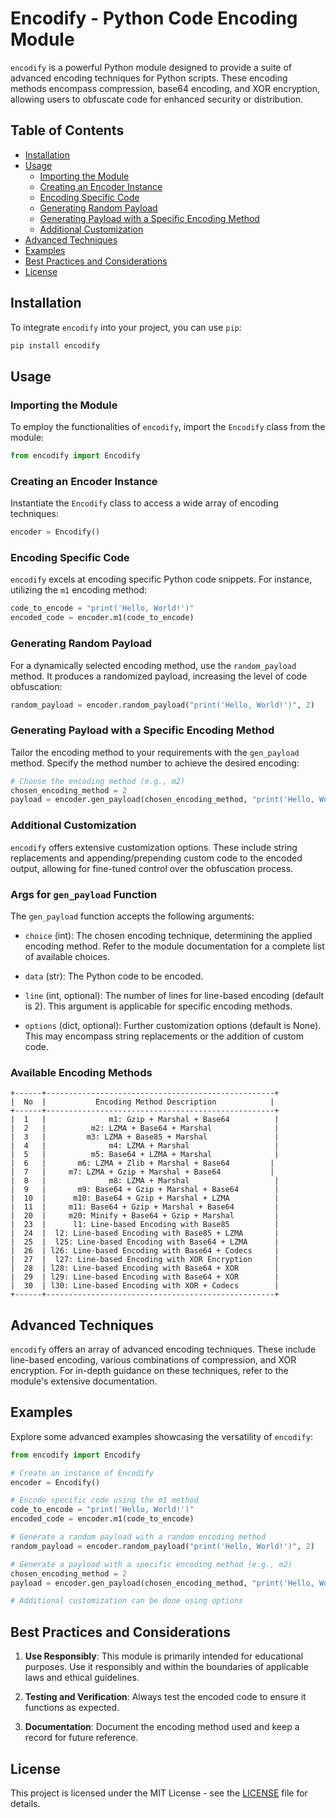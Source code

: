 

# Encodify - Python Code Encoding Module

`encodify` is a powerful Python module designed to provide a suite of advanced encoding techniques for Python scripts. These encoding methods encompass compression, base64 encoding, and XOR encryption, allowing users to obfuscate code for enhanced security or distribution.

## Table of Contents

- [Installation](#installation)
- [Usage](#usage)
  - [Importing the Module](#importing-the-module)
  - [Creating an Encoder Instance](#creating-an-encoder-instance)
  - [Encoding Specific Code](#encoding-specific-code)
  - [Generating Random Payload](#generating-random-payload)
  - [Generating Payload with a Specific Encoding Method](#generating-payload-with-a-specific-encoding-method)
  - [Additional Customization](#additional-customization)
- [Advanced Techniques](#advanced-techniques)
- [Examples](#examples)
- [Best Practices and Considerations](#best-practices-and-considerations)
- [License](#license)

## Installation

To integrate `encodify` into your project, you can use `pip`:

```bash
pip install encodify
```

## Usage

### Importing the Module

To employ the functionalities of `encodify`, import the `Encodify` class from the module:

```python
from encodify import Encodify
```

### Creating an Encoder Instance

Instantiate the `Encodify` class to access a wide array of encoding techniques:

```python
encoder = Encodify()
```

### Encoding Specific Code

`encodify` excels at encoding specific Python code snippets. For instance, utilizing the `m1` encoding method:

```python
code_to_encode = "print('Hello, World!')"
encoded_code = encoder.m1(code_to_encode)
```

### Generating Random Payload

For a dynamically selected encoding method, use the `random_payload` method. It produces a randomized payload, increasing the level of code obfuscation:

```python
random_payload = encoder.random_payload("print('Hello, World!')", 2)
```

### Generating Payload with a Specific Encoding Method

Tailor the encoding method to your requirements with the `gen_payload` method. Specify the method number to achieve the desired encoding:

```python
# Choose the encoding method (e.g., m2)
chosen_encoding_method = 2
payload = encoder.gen_payload(chosen_encoding_method, "print('Hello, World!')")
```

### Additional Customization

`encodify` offers extensive customization options. These include string replacements and appending/prepending custom code to the encoded output, allowing for fine-tuned control over the obfuscation process.

### Args for `gen_payload` Function

The `gen_payload` function accepts the following arguments:

- `choice` (int): The chosen encoding technique, determining the applied encoding method. Refer to the module documentation for a complete list of available choices.

- `data` (str): The Python code to be encoded.

- `line` (int, optional): The number of lines for line-based encoding (default is 2). This argument is applicable for specific encoding methods.

- `options` (dict, optional): Further customization options (default is None). This may encompass string replacements or the addition of custom code.

### Available Encoding Methods

```plaintext
+------+---------------------------------------------------+
|  No  |           Encoding Method Description            |
+------+---------------------------------------------------+
|  1   |              m1: Gzip + Marshal + Base64          |
|  2   |          m2: LZMA + Base64 + Marshal              |
|  3   |         m3: LZMA + Base85 + Marshal               |
|  4   |              m4: LZMA + Marshal                   |
|  5   |          m5: Base64 + LZMA + Marshal              |
|  6   |       m6: LZMA + Zlib + Marshal + Base64         |
|  7   |     m7: LZMA + Gzip + Marshal + Base64           |
|  8   |              m8: LZMA + Marshal                   |
|  9   |       m9: Base64 + Gzip + Marshal + Base64        |
|  10  |      m10: Base64 + Gzip + Marshal + LZMA          |
|  11  |     m11: Base64 + Gzip + Marshal + Base64         |
|  20  |     m20: Minify + Base64 + Gzip + Marshal         |
|  23  |      l1: Line-based Encoding with Base85          |
|  24  |  l2: Line-based Encoding with Base85 + LZMA       |
|  25  |  l25: Line-based Encoding with Base64 + LZMA      |
|  26  | l26: Line-based Encoding with Base64 + Codecs     |
|  27  |  l27: Line-based Encoding with XOR Encryption     |
|  28  | l28: Line-based Encoding with Base64 + XOR        |
|  29  | l29: Line-based Encoding with Base64 + XOR        |
|  30  | l30: Line-based Encoding with XOR + Codecs        |
+------+---------------------------------------------------+
```


## Advanced Techniques

`encodify` offers an array of advanced encoding techniques. These include line-based encoding, various combinations of compression, and XOR encryption. For in-depth guidance on these techniques, refer to the module's extensive documentation.

## Examples

Explore some advanced examples showcasing the versatility of `encodify`:

```python
from encodify import Encodify

# Create an instance of Encodify
encoder = Encodify()

# Encode specific code using the m1 method
code_to_encode = "print('Hello, World!')"
encoded_code = encoder.m1(code_to_encode)

# Generate a random payload with a random encoding method
random_payload = encoder.random_payload("print('Hello, World!')", 2)

# Generate a payload with a specific encoding method (e.g., m2)
chosen_encoding_method = 2
payload = encoder.gen_payload(chosen_encoding_method, "print('Hello, World!')")

# Additional customization can be done using options
```

## Best Practices and Considerations

1. **Use Responsibly**: This module is primarily intended for educational purposes. Use it responsibly and within the boundaries of applicable laws and ethical guidelines.

2. **Testing and Verification**: Always test the encoded code to ensure it functions as expected.

3. **Documentation**: Document the encoding method used and keep a record for future reference.

## License

This project is licensed under the MIT License - see the [LICENSE](LICENSE) file for details.

